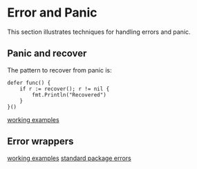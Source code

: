 # Error and Panic

This section illustrates techniques for handling errors and panic.

## Panic and recover

The pattern to recover from panic is:

```
defer func() {
    if r := recover(); r != nil {
        fmt.Println("Recovered")
    }
}()
```

[working examples](./recovery_test.go)

## Error wrappers

[working examples](./customs_test.go)
[standard package errors](./errors_test.go)

